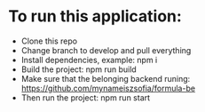 # To run this application:
- Clone this repo
- Change branch to develop and pull everything
- Install dependencies, example: npm i
- Build the project: npm run build
- Make sure that the belonging backend runing: https://github.com/mynameiszsofia/formula-be
- Then run the project: npm run start